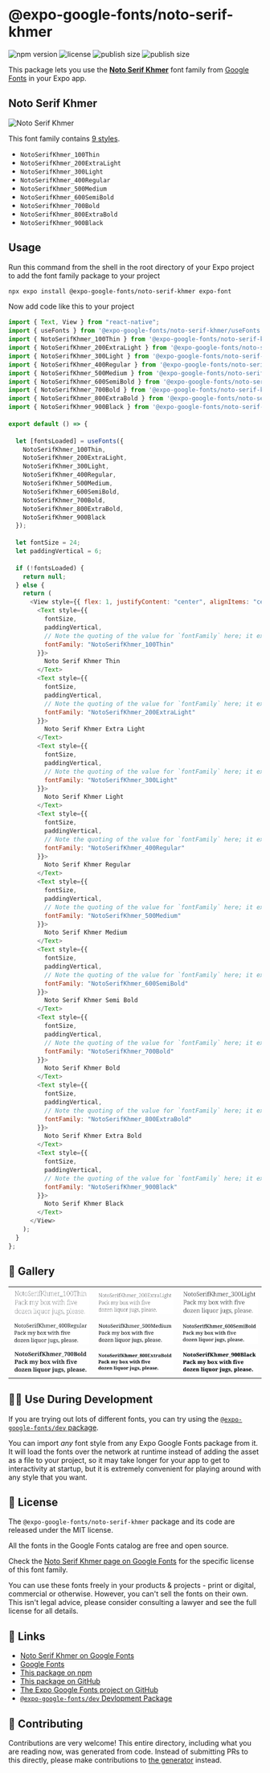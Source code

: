 # @expo-google-fonts/noto-serif-khmer

![npm version](https://flat.badgen.net/npm/v/@expo-google-fonts/noto-serif-khmer)
![license](https://flat.badgen.net/github/license/expo/google-fonts)
![publish size](https://flat.badgen.net/packagephobia/install/@expo-google-fonts/noto-serif-khmer)
![publish size](https://flat.badgen.net/packagephobia/publish/@expo-google-fonts/noto-serif-khmer)

This package lets you use the [**Noto Serif Khmer**](https://fonts.google.com/specimen/Noto+Serif+Khmer) font family from [Google Fonts](https://fonts.google.com/) in your Expo app.

## Noto Serif Khmer

![Noto Serif Khmer](./font-family.png)

This font family contains [9 styles](#-gallery).

- `NotoSerifKhmer_100Thin`
- `NotoSerifKhmer_200ExtraLight`
- `NotoSerifKhmer_300Light`
- `NotoSerifKhmer_400Regular`
- `NotoSerifKhmer_500Medium`
- `NotoSerifKhmer_600SemiBold`
- `NotoSerifKhmer_700Bold`
- `NotoSerifKhmer_800ExtraBold`
- `NotoSerifKhmer_900Black`

## Usage

Run this command from the shell in the root directory of your Expo project to add the font family package to your project

```sh
npx expo install @expo-google-fonts/noto-serif-khmer expo-font
```

Now add code like this to your project

```js
import { Text, View } from "react-native";
import { useFonts } from '@expo-google-fonts/noto-serif-khmer/useFonts';
import { NotoSerifKhmer_100Thin } from '@expo-google-fonts/noto-serif-khmer/100Thin';
import { NotoSerifKhmer_200ExtraLight } from '@expo-google-fonts/noto-serif-khmer/200ExtraLight';
import { NotoSerifKhmer_300Light } from '@expo-google-fonts/noto-serif-khmer/300Light';
import { NotoSerifKhmer_400Regular } from '@expo-google-fonts/noto-serif-khmer/400Regular';
import { NotoSerifKhmer_500Medium } from '@expo-google-fonts/noto-serif-khmer/500Medium';
import { NotoSerifKhmer_600SemiBold } from '@expo-google-fonts/noto-serif-khmer/600SemiBold';
import { NotoSerifKhmer_700Bold } from '@expo-google-fonts/noto-serif-khmer/700Bold';
import { NotoSerifKhmer_800ExtraBold } from '@expo-google-fonts/noto-serif-khmer/800ExtraBold';
import { NotoSerifKhmer_900Black } from '@expo-google-fonts/noto-serif-khmer/900Black';

export default () => {

  let [fontsLoaded] = useFonts({
    NotoSerifKhmer_100Thin, 
    NotoSerifKhmer_200ExtraLight, 
    NotoSerifKhmer_300Light, 
    NotoSerifKhmer_400Regular, 
    NotoSerifKhmer_500Medium, 
    NotoSerifKhmer_600SemiBold, 
    NotoSerifKhmer_700Bold, 
    NotoSerifKhmer_800ExtraBold, 
    NotoSerifKhmer_900Black
  });

  let fontSize = 24;
  let paddingVertical = 6;

  if (!fontsLoaded) {
    return null;
  } else {
    return (
      <View style={{ flex: 1, justifyContent: "center", alignItems: "center" }}>
        <Text style={{
          fontSize,
          paddingVertical,
          // Note the quoting of the value for `fontFamily` here; it expects a string!
          fontFamily: "NotoSerifKhmer_100Thin"
        }}>
          Noto Serif Khmer Thin
        </Text>
        <Text style={{
          fontSize,
          paddingVertical,
          // Note the quoting of the value for `fontFamily` here; it expects a string!
          fontFamily: "NotoSerifKhmer_200ExtraLight"
        }}>
          Noto Serif Khmer Extra Light
        </Text>
        <Text style={{
          fontSize,
          paddingVertical,
          // Note the quoting of the value for `fontFamily` here; it expects a string!
          fontFamily: "NotoSerifKhmer_300Light"
        }}>
          Noto Serif Khmer Light
        </Text>
        <Text style={{
          fontSize,
          paddingVertical,
          // Note the quoting of the value for `fontFamily` here; it expects a string!
          fontFamily: "NotoSerifKhmer_400Regular"
        }}>
          Noto Serif Khmer Regular
        </Text>
        <Text style={{
          fontSize,
          paddingVertical,
          // Note the quoting of the value for `fontFamily` here; it expects a string!
          fontFamily: "NotoSerifKhmer_500Medium"
        }}>
          Noto Serif Khmer Medium
        </Text>
        <Text style={{
          fontSize,
          paddingVertical,
          // Note the quoting of the value for `fontFamily` here; it expects a string!
          fontFamily: "NotoSerifKhmer_600SemiBold"
        }}>
          Noto Serif Khmer Semi Bold
        </Text>
        <Text style={{
          fontSize,
          paddingVertical,
          // Note the quoting of the value for `fontFamily` here; it expects a string!
          fontFamily: "NotoSerifKhmer_700Bold"
        }}>
          Noto Serif Khmer Bold
        </Text>
        <Text style={{
          fontSize,
          paddingVertical,
          // Note the quoting of the value for `fontFamily` here; it expects a string!
          fontFamily: "NotoSerifKhmer_800ExtraBold"
        }}>
          Noto Serif Khmer Extra Bold
        </Text>
        <Text style={{
          fontSize,
          paddingVertical,
          // Note the quoting of the value for `fontFamily` here; it expects a string!
          fontFamily: "NotoSerifKhmer_900Black"
        }}>
          Noto Serif Khmer Black
        </Text>
      </View>
    );
  }
};
```

## 🔡 Gallery


||||
|-|-|-|
|![NotoSerifKhmer_100Thin](./100Thin/NotoSerifKhmer_100Thin.ttf.png)|![NotoSerifKhmer_200ExtraLight](./200ExtraLight/NotoSerifKhmer_200ExtraLight.ttf.png)|![NotoSerifKhmer_300Light](./300Light/NotoSerifKhmer_300Light.ttf.png)||
|![NotoSerifKhmer_400Regular](./400Regular/NotoSerifKhmer_400Regular.ttf.png)|![NotoSerifKhmer_500Medium](./500Medium/NotoSerifKhmer_500Medium.ttf.png)|![NotoSerifKhmer_600SemiBold](./600SemiBold/NotoSerifKhmer_600SemiBold.ttf.png)||
|![NotoSerifKhmer_700Bold](./700Bold/NotoSerifKhmer_700Bold.ttf.png)|![NotoSerifKhmer_800ExtraBold](./800ExtraBold/NotoSerifKhmer_800ExtraBold.ttf.png)|![NotoSerifKhmer_900Black](./900Black/NotoSerifKhmer_900Black.ttf.png)||


## 👩‍💻 Use During Development

If you are trying out lots of different fonts, you can try using the [`@expo-google-fonts/dev` package](https://github.com/expo/google-fonts/tree/master/font-packages/dev#readme).

You can import _any_ font style from any Expo Google Fonts package from it. It will load the fonts over the network at runtime instead of adding the asset as a file to your project, so it may take longer for your app to get to interactivity at startup, but it is extremely convenient for playing around with any style that you want.


## 📖 License

The `@expo-google-fonts/noto-serif-khmer` package and its code are released under the MIT license.

All the fonts in the Google Fonts catalog are free and open source.

Check the [Noto Serif Khmer page on Google Fonts](https://fonts.google.com/specimen/Noto+Serif+Khmer) for the specific license of this font family.

You can use these fonts freely in your products & projects - print or digital, commercial or otherwise. However, you can't sell the fonts on their own. This isn't legal advice, please consider consulting a lawyer and see the full license for all details.

## 🔗 Links

- [Noto Serif Khmer on Google Fonts](https://fonts.google.com/specimen/Noto+Serif+Khmer)
- [Google Fonts](https://fonts.google.com/)
- [This package on npm](https://www.npmjs.com/package/@expo-google-fonts/noto-serif-khmer)
- [This package on GitHub](https://github.com/expo/google-fonts/tree/master/font-packages/noto-serif-khmer)
- [The Expo Google Fonts project on GitHub](https://github.com/expo/google-fonts)
- [`@expo-google-fonts/dev` Devlopment Package](https://github.com/expo/google-fonts/tree/master/font-packages/dev)

## 🤝 Contributing

Contributions are very welcome! This entire directory, including what you are reading now, was generated from code. Instead of submitting PRs to this directly, please make contributions to [the generator](https://github.com/expo/google-fonts/tree/master/packages/generator) instead.
